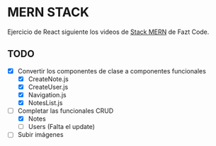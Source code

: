 # MERN STACK

Ejercicio de React siguiente los videos de [Stack MERN](https://www.youtube.com/playlist?list=PLo5lAe9kQrwrGPjhhzejCt3JENYf5uDNf) de Fazt Code.

## TODO
- [x] Convertir los componentes de clase a componentes funcionales
    -  [x] CreateNote.js
    -  [x] CreateUser.js
    -  [x] Navigation.js
    -  [x] NotesList.js

- [ ] Completar las funcionales CRUD
    - [x] Notes
    - [ ] Users (Falta el update)

- [ ] Subir imágenes